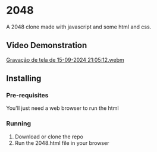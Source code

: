 # 2048

A 2048 clone made with javascript and some html and css.

## Video Demonstration

[Gravação de tela de 15-09-2024 21:05:12.webm](https://github.com/user-attachments/assets/80ead671-880a-41d4-947d-cbf9d6dca818)

## Installing

### Pre-requisites

You'll just need a web browser to run the html

### Running

1. Download or clone the repo
2. Run the 2048.html file in your browser
